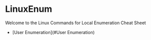 # LinuxEnum
Welcome to the Linux Commands for Local Enumeration Cheat Sheet


* [User Enumeration](#User Enumeration)
